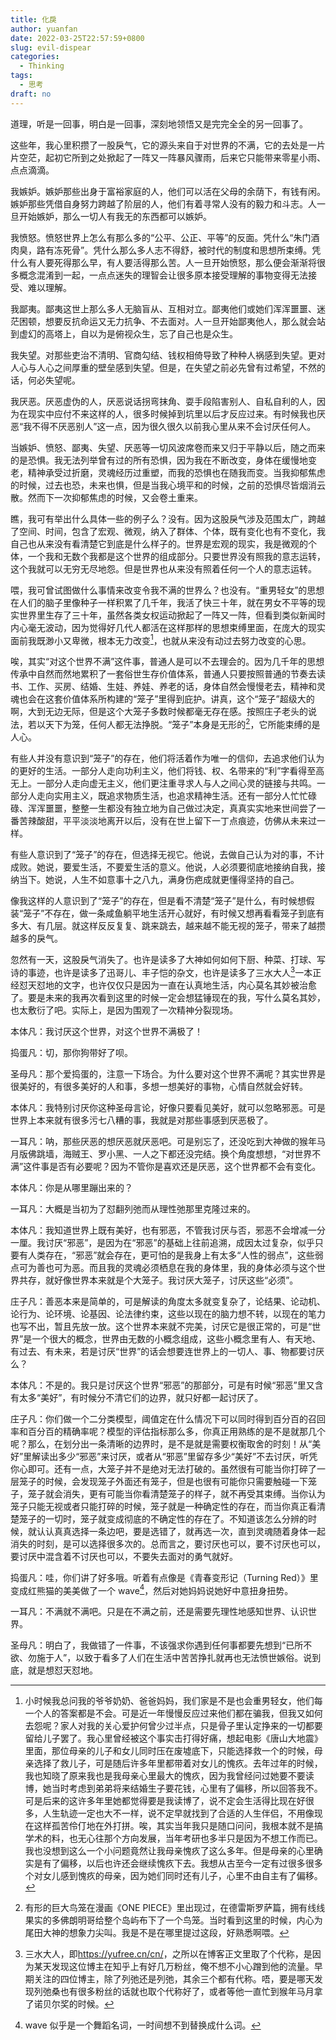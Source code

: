 ```yaml
---
title: 化戾
author: yuanfan
date: 2022-03-25T22:57:59+0800
slug: evil-dispear
categories:
  - Thinking
tags:
  - 思考
draft: no
---
```

道理，听是一回事，明白是一回事，深刻地领悟又是完完全全的另一回事了。

<!--more-->

这些年，我心里积攒了一股戾气，它的源头来自于对世界的不满，它的去处是一片片空茫，起初它所到之处掀起了一阵又一阵暴风骤雨，后来它只能带来零星小雨、点点滴滴。

我嫉妒。嫉妒那些出身于富裕家庭的人，他们可以活在父母的余荫下，有钱有闲。嫉妒那些凭借自身努力跨越了阶层的人，他们有着寻常人没有的毅力和斗志。人一旦开始嫉妒，那么一切人有我无的东西都可以嫉妒。

我愤怒。愤怒世界上怎么有那么多的“公平、公正、平等”的反面。凭什么“朱门酒肉臭，路有冻死骨”。凭什么那么多人志不得舒，被时代的制度和思想所束缚。凭什么有人要死得那么早，有人要活得那么苦。人一旦开始愤怒，那么便会渐渐将很多概念混淆到一起，一点点迷失的理智会让很多原本接受理解的事物变得无法接受、难以理解。

我鄙夷。鄙夷这世上那么多人无脑盲从、互相对立。鄙夷他们或她们浑浑噩噩、迷茫困顿，想要反抗命运又无力抗争、不去面对。人一旦开始鄙夷他人，那么就会站到虚幻的高塔上，自以为是俯视众生，忘了自己也是众生。

我失望。对那些吏治不清明、官商勾结、钱权相倚导致了种种人祸感到失望。更对人心与人心之间厚重的壁垒感到失望。但是，在失望之前必先曾有过希望，不然的话，何必失望呢。

我厌恶。厌恶虚伪的人，厌恶说话拐弯抹角、耍手段陷害别人、自私自利的人，因为在现实中应付不来这样的人，很多时候掉到坑里以后才反应过来。有时候我也厌恶“我不得不厌恶别人”这一点，因为很久很久以前我心里从来不会讨厌任何人。

当嫉妒、愤怒、鄙夷、失望、厌恶等一切风波席卷而来又归于平静以后，随之而来的是恐惧。我无法列举曾有过的所有恐惧，因为我在不断改变，身体在缓慢地变老，精神承受过折磨，灵魂经历过重塑，而我的恐惧也在随我而变。当我抑郁焦虑的时候，过去也恐，未来也惧，但是当我心境平和的时候，之前的恐惧尽皆烟消云散。然而下一次抑郁焦虑的时候，又会卷土重来。

瞧，我可有举出什么具体一些的例子么？没有。因为这股戾气涉及范围太广，跨越了空间、时间，包含了宏观、微观，纳入了群体、个体，既有变化也有不变化，我自己也从来没有看清楚它到底是什么样子的。世界是宏观的现实，我是微观的个体，一个我和无数个我都是这个世界的组成部分。只要世界没有照我的意志运转，这个我就可以无穷无尽地怨。但是世界也从来没有照着任何一个人的意志运转。

喂，我可曾试图做什么事情来改变令我不满的世界么？也没有。“重男轻女”的思想在人们的脑子里像种子一样积累了几千年，我活了快三十年，就在男女不平等的现实世界里生存了三十年，虽然各类女权运动掀起了一阵又一阵，但看到类似新闻时内心毫无波动，因为觉得好几代人都活在这样那样的思想束缚里面，在庞大的现实面前我既渺小又卑微，根本无力改变[^1]，也就从来没有动过去努力改变的心思。

唉，其实“对这个世界不满”这件事，普通人是可以不去理会的。因为几千年的思想传承中自然而然地累积了一套俗世生存价值体系，普通人只要按照普通的节奏去读书、工作、买房、结婚、生娃、养娃、养老的话，身体自然会慢慢老去，精神和灵魂也会在这套价值体系所构建的“笼子”里得到庇护。讲真，这个“笼子”超级大的啊，大到无边无际，但是这个大笼子多数时候都毫无存在感。按照庄子老头的说法，若以天下为笼，任何人都无法挣脱。“笼子”本身是无形的[^2]，它所能束缚的是人心。

有些人并没有意识到“笼子”的存在，他们将活着作为唯一的信仰，去追求他们认为的更好的生活。一部分人走向功利主义，他们将钱、权、名带来的“利”字看得至高无上。一部分人走向虚无主义，他们更注重寻求人与人之间心灵的链接与共鸣。一部分人走向实用主义，既追求物质生活，也追求精神生活。还有一部分人忙忙碌碌、浑浑噩噩，整整一生都没有独立地为自己做过决定，真真实实地来世间尝了一番苦辣酸甜，平平淡淡地离开以后，没有在世上留下一丁点痕迹，仿佛从未来过一样。

有些人意识到了“笼子”的存在，但选择无视它。他说，去做自己认为对的事，不计成败。她说，要爱生活，不要爱生活的意义。他说，人必须要彻底地接纳自我，接纳当下。她说，人生不如意事十之八九，满身伤疤成就更懂得坚持的自己。

像我这样的人意识到了“笼子”的存在，但是看不清楚“笼子”是什么，有时候想假装“笼子”不存在，做一条咸鱼躺平地生活开心就好，有时候又想再看看笼子到底有多大、有几层。就这样反反复复、跳来跳去，越来越不能无视的笼子，带来了越攒越多的戾气。

忽然有一天，这股戾气消失了。也许是读多了大神如何如何下厨、种菜、打球、写诗的事迹，也许是读多了迅哥儿、丰子恺的杂文，也许是读多了三水大人[^3]一本正经怼天怼地的文字，也许仅仅只是因为一直在认真地生活，内心莫名其妙被治愈了。要是未来的我再次看到这里的时候一定会想猛锤现在的我，写什么莫名其妙，也太敷衍了吧。实际上，是因为围观了一次精神分裂现场。

本体凡：我讨厌这个世界，对这个世界不满极了！

捣蛋凡：切，那你狗带好了呗。

圣母凡：那个爱捣蛋的，注意一下场合。为什么要对这个世界不满呢？其实世界是很美好的，有很多美好的人和事，多想一想美好的事物，心情自然就会好转。

本体凡：我特别讨厌你这种圣母言论，好像只要看见美好，就可以忽略邪恶。可是世界上本来就有很多污七八糟的事，我就是对那些事感到厌恶极了。

一耳凡：呐，那些厌恶的想厌恶就厌恶吧。可是别忘了，还没吃到大神做的猴年马月版佛跳墙，海贼王、罗小黑、一人之下都还没完结。换个角度想想，“对世界不满”这件事是否有必要呢？因为不管你是喜欢还是厌恶，这个世界都不会有变化。

本体凡：你是从哪里蹦出来的？

一耳凡：大概是当初为了怼翻列弛而从理性弛那里克隆过来的。

本体凡：我知道世界上既有美好，也有邪恶，不管我讨厌与否，邪恶不会增减一分一厘。我讨厌“邪恶”，是因为在“邪恶”的基础上往前追溯，成因太过复杂，似乎只要有人类存在，“邪恶”就会存在，更可怕的是我身上有太多“人性的弱点”，这些弱点可为善也可为恶。而且我的灵魂必须栖息在我的身体里，我的身体必须与这个世界共存，就好像世界本来就是个大笼子。我讨厌大笼子，讨厌这些“必须”。

庄子凡：善恶本来是简单的，可是解读的角度太多就变复杂了，论结果、论动机、论行为、论环境、论基因、论法律约束，这些以现在的脑力想不转，以现在的笔力也写不出，暂且先放一放。这个世界本来就不完美，讨厌它是很正常的，可是“世界”是一个很大的概念，世界由无数的小概念组成，这些小概念里有人、有天地、有过去、有未来，若是讨厌“世界”的话会想要连世界上的一切人、事、物都要讨厌么？

本体凡：不是的。我只是讨厌这个世界“邪恶”的那部分，可是有时候“邪恶”里又含有太多“美好”，有时候分不清它们的边界，就只好都一起讨厌了。

庄子凡：你们做一个二分类模型，阈值定在什么情况下可以同时得到百分百的召回率和百分百的精确率呢？模型的评估指标那么多，你真正用熟练的是不是就那几个呢？那么，在划分出一条清晰的边界时，是不是就是需要权衡取舍的时刻！从“美好”里解读出多少“邪恶”来讨厌，或者从“邪恶”里留存多少“美好”不去讨厌，听凭你心即可。还有一点，大笼子并不是绝对无法打破的。虽然很有可能当你打碎了一层笼子的时候，会发现笼子外面还有笼子，但是也很有可能你只需要触碰一下笼子，笼子就会消失，更有可能当你看清楚笼子的样子，就不再受其束缚。当你认为笼子只能无视或者只能打碎的时候，笼子就是一种确定性的存在，而当你真正看清楚笼子的一切时，笼子就变成彻底的不确定性的存在了。不知道该怎么分辨的时候，就认认真真选择一条边吧，要是选错了，就再选一次，直到灵魂随着身体一起消失的时刻，是可以选择很多次的。总而言之，要讨厌也可以，要不讨厌也可以，要讨厌中混含着不讨厌也可以，不要失去面对的勇气就好。

捣蛋凡：哇，你们讲了好多哦。听着有点像是《青春变形记（Turning Red）》里变成红熊猫的美美做了一个 wave[^4]，然后对她妈妈说她好中意扭身扭势。

一耳凡：不满就不满吧。只是在不满之前，还是需要先理性地感知世界、认识世界。

圣母凡：明白了，我做错了一件事，不该强求你遇到任何事都要先想到“已所不欲、勿施于人”，以致于看多了人们在生活中苦苦挣扎就再也无法愤世嫉俗。说到底，就是想怼天怼地。

[^1]:小时候我总问我的爷爷奶奶、爸爸妈妈，我们家是不是也会重男轻女，他们每一个人的答案都是不会。可是近一年慢慢反应过来他们都在骗我，但我又如何去怨呢？家人对我的关心爱护何曾少过半点，只是骨子里认定挣来的一切都要留给儿子罢了。我心里曾经被这个事实击打得好痛，想起电影《唐山大地震》里面，那位母亲的儿子和女儿同时压在废墟底下，只能选择救一个的时候，母亲选择了救儿子，可是随后许多年里都带着对女儿的愧疚。去年过年的时候，我也知晓了原来我也是我母亲心里最大的愧疚，因为我曾经问过她要不要读博，她当时考虑到弟弟将来结婚生子要花钱，心里有了偏移，所以回答我不。可是后来的这许多年里她都觉得要是我读博了，说不定会生活得比现在好很多，人生轨迹一定也大不一样，说不定早就找到了合适的人生伴侣，不用像现在这样孤苦伶仃地在外打拼。唉，其实当年我只是随口问问，我根本就不是搞学术的料，也无心往那个方向发展，当年考研也多半只是因为不想工作而已。我也没想到这么一个小问题竟然让我母亲愧疚了这么多年。但是母亲的心里确实是有了偏移，以后也许还会继续愧疚下去。我想从古至今一定有过很多很多个对女儿感到愧疚的母亲，因为她们同时还有儿子，心里不由自主有了偏移。

[^2]:有形的巨大鸟笼在漫画《ONE PIECE》里出现过，在德雷斯罗萨篇，拥有线线果实的多佛朗明哥给整个岛屿布下了一个鸟笼。当时看到这里的时候，内心为尾田大神的想象力尖叫。我是不是在哪里提过这段，好熟悉啊喂。

[^3]:三水大人，即<https://yufree.cn/cn/>，之所以在博客正文里取了个代称，是因为某天发现这位博主在知乎上有好几万粉丝，俺不想不小心蹭到他的流量。早期关注的四位博主，除了列弛还是列弛，其余三个都有代称。唔，要是哪天发现列弛桑也有很多粉丝的话就也取个代称好了，或者等他一直忙到猴年马月拿了诺贝尔奖的时候。

[^4]:wave 似乎是一个舞蹈名词，一时间想不到替换成什么词。
